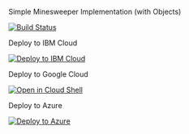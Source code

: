 Simple Minesweeper Implementation (with Objects)

[![Build Status](https://travis-ci.org/snorthov/minesweeper-objects.svg?branch=master)](https://travis-ci.org/snorthov/minesweeper-objects)

Deploy to IBM Cloud

[![Deploy to IBM Cloud](https://bluemix.net/deploy/button.png)](https://bluemix.net/deploy?repository=https://github.com/snorthov/minesweeper-objects)


Deploy to Google Cloud

[![Open in Cloud Shell](http://gstatic.com/cloudssh/images/open-btn.png)](https://console.cloud.google.com/cloudshell/open?git_repo=https://github.com/snorthov/minesweeper-objects)

Deploy to Azure

[![Deploy to Azure](http://azuredeploy.net/deploybutton.png)](https://azuredeploy.net/)